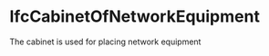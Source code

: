 IfcCabinetOfNetworkEquipment
============================
The cabinet is used for placing network equipment


